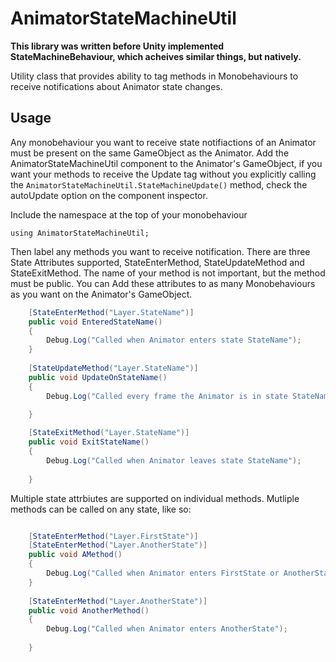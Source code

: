 AnimatorStateMachineUtil
========================

__This library was written before Unity implemented StateMachineBehaviour, which acheives similar things, but natively.__


Utility class that provides ability to tag methods in Monobehaviours to receive notifications about Animator state changes.

## Usage

Any monobehaviour you want to receive state notifiactions of an Animator must be present on the same GameObject as the Animator. Add the AnimatorStateMachineUtil component to the Animator's GameObject, if you want your methods to receive the Update tag without you explicitly calling the `AnimatorStateMachineUtil.StateMachineUpdate()` method, check the autoUpdate option on the component inspector.

Include the namespace at the top of your monobehaviour
```
using AnimatorStateMachineUtil;
```

Then label any methods you want to receive notification. There are three State Attributes supported, StateEnterMethod, StateUpdateMethod and StateExitMethod. The name of your method is not important, but the method must be public. You can Add these attributes to as many Monobehaviours as you want on the Animator's GameObject.
```csharp
	[StateEnterMethod("Layer.StateName")]
	public void EnteredStateName()
	{
		Debug.Log("Called when Animator enters state StateName");
	}
	
	[StateUpdateMethod("Layer.StateName")]
	public void UpdateOnStateName()
	{
		Debug.Log("Called every frame the Animator is in state StateName");
		
	}

	[StateExitMethod("Layer.StateName")]
	public void ExitStateName()
	{
		Debug.Log("Called when Animator leaves state StateName");
		
	}

```

Multiple state attrbiutes are supported on individual methods. Mutliple methods can be called on any state, like so:

```csharp	

	[StateEnterMethod("Layer.FirstState")]
	[StateEnterMethod("Layer.AnotherState")]
	public void AMethod()
	{
		Debug.Log("Called when Animator enters FirstState or AnotherState");
	}
	
	[StateEnterMethod("Layer.AnotherState")]
	public void AnotherMethod()
	{
		Debug.Log("Called when Animator enters AnotherState");
		
	}

```
